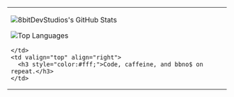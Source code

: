 <table>
  <tr>
    <td>

![8bitDevStudios's GitHub Stats](https://github-readme-stats.vercel.app/api?username=8bitDevStudios&show_icons=true&theme=github_dark&hide_border=true)

![Top Languages](https://github-readme-stats.vercel.app/api/top-langs/?username=8bitDevStudios&layout=compact&theme=github_dark&hide_border=true)

    </td>
    <td valign="top" align="right">
      <h3 style="color:#fff;">Code, caffeine, and bbno$ on repeat.</h3>
    </td>
  </tr>
</table>
